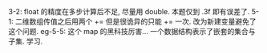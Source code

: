 3-2: float 的精度在多步计算后不足, 尽量用 double. 本题仅到 .3f 即有误差了.
5-1: 二维数组传值之后用两个 += 但是很诡异的只能 += 一次. 改为新建变量避免了这个问题.
eg-5-5: 这个 map 的黑科技厉害... 一个数据结构表示了嵌套的集合与子集. 学习.
